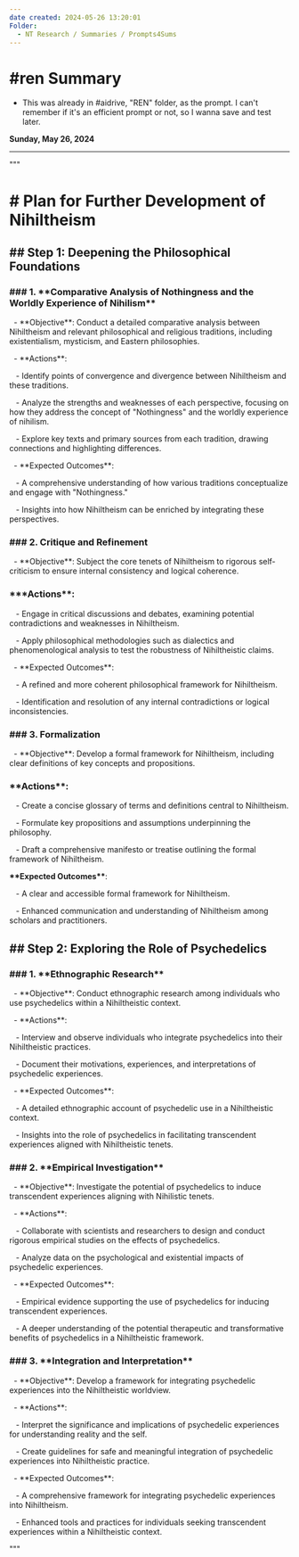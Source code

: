 ```yaml
---
date created: 2024-05-26 13:20:01
Folder:
  - NT Research / Summaries / Prompts4Sums
---
```


# #ren Summary

- This was already in #aidrive, "REN" folder, as the prompt. I can't remember if it's an efficient prompt or not, so I wanna save and test later.

**Sunday, May 26, 2024**
___


"""

# \# Plan for Further Development of Nihiltheism

  

## \## Step 1: Deepening the Philosophical Foundations

  

### \### 1. \*\*Comparative Analysis of Nothingness and the Worldly Experience of Nihilism\*\*

  - \*\*Objective\*\*: Conduct a detailed comparative analysis between Nihiltheism and relevant philosophical and religious traditions, including existentialism, mysticism, and Eastern philosophies.

  - \*\*Actions\*\*:

   - Identify points of convergence and divergence between Nihiltheism and these traditions.

   - Analyze the strengths and weaknesses of each perspective, focusing on how they address the concept of "Nothingness" and the worldly experience of nihilism.

   - Explore key texts and primary sources from each tradition, drawing connections and highlighting differences.

  - \*\*Expected Outcomes\*\*:

   - A comprehensive understanding of how various traditions conceptualize and engage with "Nothingness."

   - Insights into how Nihiltheism can be enriched by integrating these perspectives.

  

### \### 2. Critique and Refinement

  - \*\*Objective\*\*: Subject the core tenets of Nihiltheism to rigorous self-criticism to ensure internal consistency and logical coherence.

### \*\*\*Actions\*\*:

   - Engage in critical discussions and debates, examining potential contradictions and weaknesses in Nihiltheism.

   - Apply philosophical methodologies such as dialectics and phenomenological analysis to test the robustness of Nihiltheistic claims.

  - \*\*Expected Outcomes\*\*:

   - A refined and more coherent philosophical framework for Nihiltheism.

   - Identification and resolution of any internal contradictions or logical inconsistencies.

  

### \### 3. Formalization

  - \*\*Objective\*\*: Develop a formal framework for Nihiltheism, including clear definitions of key concepts and propositions.

### \*\*Actions\*\*:

   - Create a concise glossary of terms and definitions central to Nihiltheism.

   - Formulate key propositions and assumptions underpinning the philosophy.

   - Draft a comprehensive manifesto or treatise outlining the formal framework of Nihiltheism.

**\*\*Expected Outcomes\*\***:

   - A clear and accessible formal framework for Nihiltheism.

   - Enhanced communication and understanding of Nihiltheism among scholars and practitioners.

  

## \## Step 2: Exploring the Role of Psychedelics

### \### 1. \*\*Ethnographic Research\*\*

  - \*\*Objective\*\*: Conduct ethnographic research among individuals who use psychedelics within a Nihiltheistic context.

  - \*\*Actions\*\*:

   - Interview and observe individuals who integrate psychedelics into their Nihiltheistic practices.

   - Document their motivations, experiences, and interpretations of psychedelic experiences.

  - \*\*Expected Outcomes\*\*:

   - A detailed ethnographic account of psychedelic use in a Nihiltheistic context.

   - Insights into the role of psychedelics in facilitating transcendent experiences aligned with Nihiltheistic tenets.

  

### \### 2. \*\*Empirical Investigation\*\*

  - \*\*Objective\*\*: Investigate the potential of psychedelics to induce transcendent experiences aligning with Nihilistic tenets.

  - \*\*Actions\*\*:

   - Collaborate with scientists and researchers to design and conduct rigorous empirical studies on the effects of psychedelics.

   - Analyze data on the psychological and existential impacts of psychedelic experiences.

  - \*\*Expected Outcomes\*\*:

   - Empirical evidence supporting the use of psychedelics for inducing transcendent experiences.

   - A deeper understanding of the potential therapeutic and transformative benefits of psychedelics in a Nihiltheistic framework.

  

### \### 3. \*\*Integration and Interpretation\*\*

  - \*\*Objective\*\*: Develop a framework for integrating psychedelic experiences into the Nihiltheistic worldview.

  - \*\*Actions\*\*:

   - Interpret the significance and implications of psychedelic experiences for understanding reality and the self.

   - Create guidelines for safe and meaningful integration of psychedelic experiences into Nihiltheistic practice.

  - \*\*Expected Outcomes\*\*:

   - A comprehensive framework for integrating psychedelic experiences into Nihiltheism.

   - Enhanced tools and practices for individuals seeking transcendent experiences within a Nihiltheistic context.

"""
